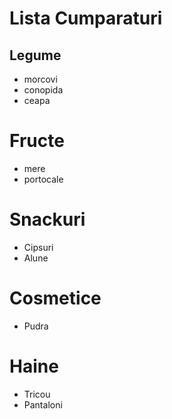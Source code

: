 # Lista Cumparaturi

## Legume
- morcovi
- conopida
- ceapa

# Fructe
- mere
- portocale

# Snackuri
- Cipsuri
- Alune

# Cosmetice
- Pudra

# Haine
- Tricou
- Pantaloni